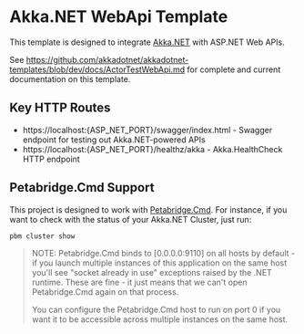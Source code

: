 # Akka.NET WebApi Template

This template is designed to integrate [Akka.NET](https://getakka.net/) with ASP.NET Web APIs.

See https://github.com/akkadotnet/akkadotnet-templates/blob/dev/docs/ActorTestWebApi.md for complete and current documentation on this template.

## Key HTTP Routes

* https://localhost:{ASP_NET_PORT}/swagger/index.html - Swagger endpoint for testing out Akka.NET-powered APIs
* https://localhost:{ASP_NET_PORT}/healthz/akka - Akka.HealthCheck HTTP endpoint

## Petabridge.Cmd Support

This project is designed to work with [Petabridge.Cmd](https://cmd.petabridge.com/). For instance, if you want to check with the status of your Akka.NET Cluster, just run:

```shell
pbm cluster show
```

> NOTE: Petabridge.Cmd binds to [0.0.0.0:9110] on all hosts by default - if you launch multiple instances of this application on the same host you'll see "socket already in use" exceptions raised by the .NET runtime. These are fine - it just means that we can't open Petabridge.Cmd again on that process.
> 
> You can configure the Petabridge.Cmd host to run on port 0 if you want it to be accessible across multiple instances on the same host.